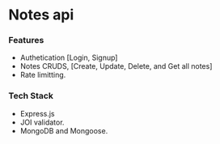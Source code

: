 # Notes api

### Features 
- Authetication [Login, Signup]
- Notes CRUDS, [Create, Update, Delete, and Get all notes]
- Rate limitting.

### Tech Stack 
- Express.js
- JOI validator.
- MongoDB and Mongoose.

